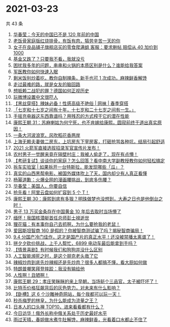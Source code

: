 # 2021-03-23

共 43 条

<!-- BEGIN -->
<!-- 最后更新时间 Tue Mar 23 2021 23:14:29 GMT+0800 (China Standard Time) -->

1. [华春莹：今天的中国已不是 120 年前的中国](https://www.zhihu.com/zvideo/1357764753260191744)
2. [老饭骨家庭版红烧排骨，有饭有肉，犒劳辛苦一天的你](https://www.zhihu.com/zvideo/1357752376577990656)
3. [女子在良品铺子旗舰店买的零食爬满蛆 客服：要求删帖 赔偿从 40 加价到
   1000](https://www.zhihu.com/zvideo/1357658131779252226)
4. [基金又跌了？只要我不看，我就没亏](https://www.zhihu.com/zvideo/1357785050621345792)
5. [困扰我多年的问题，串串和火锅的本质区别是什么？谁能给我答案](https://www.zhihu.com/zvideo/1357761840760545281)
6. [军医教你如何快速入眠](https://www.zhihu.com/zvideo/1356980119446405120)
7. [剩米饭别炒着吃，教你自制辣条，新手也可 1
   次成功，麻辣鲜香解馋](https://www.zhihu.com/zvideo/1357621215994277889)
8. [走过最难的路，就是女友的脑回路](https://www.zhihu.com/zvideo/1357764356571193345)
9. [想抵赖二战犯的罪？德国如何正视历史](https://www.zhihu.com/zvideo/1357460388230135808)
10. [玩微博设置中文很吓人](https://www.zhihu.com/zvideo/1357778223640698881)
11. [【黑丝穿搭】辣妹必备！性感高级不艳俗 | 网袜 |
    春季穿搭](https://www.zhihu.com/zvideo/1357296367501717504)
12. [「七岁和十七岁之间有十年，十七岁和二十七岁之间有一生。」](https://www.zhihu.com/zvideo/1357711202055999488)
13. [手摇充电器这东西靠谱吗？用残忍的方式榨干它的潜在性能](https://www.zhihu.com/zvideo/1357807925277409280)
14. [康熙王朝
    31：苏麻喇姑为何宁死，也不肯嫁给康熙，圆寂前终于道出真实原因！](https://www.zhihu.com/zvideo/1357765700438880256)
15. [一条大河波浪宽，风吹稻花香两岸](https://www.zhihu.com/zvideo/1357633399482724352)
16. [上海无赖夫妻做二房东，上坑房东下宰房客，打砸抢骂各种坑，结局引起舒适](https://www.zhihu.com/zvideo/1357742794967232512)
17. [2021 火箭军直接选拔招录军官宣传片发布！](https://www.zhihu.com/zvideo/1357745321079050240)
18. [农村男子一觉醒来竟在隔壁村庄：我被人偷走了，现在有点懵！](https://www.zhihu.com/zvideo/1357430617873891328)
19. [【考研复试】谈谈你的家庭？怎么回答？看中南大学副教授教你如何轻松搞定](https://www.zhihu.com/zvideo/1357607450196234241)
20. [拆车实验室 |
    如果拆开一台特斯拉，能发现哪些「瓜」？](https://www.zhihu.com/zvideo/1357451291120263168)
21. [真实的山西黑帮电影，被国外媒体吹上了天，国内却少有人真正看懂](https://www.zhihu.com/zvideo/1357331839854702593)
22. [杨幂道歉：火爆全网的漫画腰挑战，到底多伤腰？](https://www.zhihu.com/zvideo/1357385698367033345)
23. [华春莹：美国人，你要自信](https://www.zhihu.com/zvideo/1357396554182180864)
24. [抢先看！阿里云盘如何扩容到 5 个 T！](https://www.zhihu.com/zvideo/1357374946516373504)
25. [康熙王朝
    30：康熙到底有多狠？明珠做梦也没想到，大寿之日也是他倒台之时！](https://www.zhihu.com/zvideo/1357392687495249920)
26. [男子 13 万买金条存在中国黄金 10
    年后去取时当场懵了](https://www.zhihu.com/zvideo/1355902345457324032)
27. [缅怀！我国核潜艇首任总师彭士禄逝世](https://www.zhihu.com/zvideo/1357623118014574593)
28. [狸花猫：有本事你自己去抓啊，为什么要抢我的老鼠！](https://www.zhihu.com/zvideo/1357394761515626496)
29. [爱因斯坦智商 160
    是假的？你被智商测试骗了吗？揭秘智商骗局！](https://www.zhihu.com/zvideo/1357455675019382784)
30. [9.4
    分国产冷门佳作，这才是国产片的真正水平！还没被禁播太离谱了！](https://www.zhihu.com/zvideo/1357480620684353536)
31. [拼夕夕砍价挑战，上千人帮忙，6899
    电动车最后能拿到手吗？](https://www.zhihu.com/zvideo/1357295697885356032)
32. [【情景喜剧】有时候我们和狗狗并没什么区别](https://www.zhihu.com/zvideo/1357429413789921280)
33. [人工智能濒死之时，是这个朋克老头救了它](https://www.zhihu.com/zvideo/1357406587473203200)
34. [辣椒炒肉到底先炒辣椒还是先炒肉？很多人都搞不懂，看大厨如何做](https://www.zhihu.com/zvideo/1357259469135654912)
35. [特朗普嘲笑拜登摔跤：我没有输给他](https://www.zhihu.com/zvideo/1357267376296275968)
36. [人性啊！丑陋啊！](https://www.zhihu.com/zvideo/1357445076290093056)
37. [康熙王朝
    29：孝庄笑眯眯的来上早朝，当场斩个三品官，太子被吓坏了！](https://www.zhihu.com/zvideo/1357268316143296512)
38. [比特币价格狂飙背后的灰色势力，对未来有什么影响？](https://www.zhihu.com/zvideo/1357268339224563712)
39. [【卧槽】这 6
    个沙雕神奇网站，每个我都可以玩一天！](https://www.zhihu.com/zvideo/1357292503654256640)
40. [秒杀梅罗的林皇，为什么能成为流量之王？](https://www.zhihu.com/zvideo/1357296046322892800)
41. [日本人的口头禅 TOP10，进来看看都有什么？](https://www.zhihu.com/zvideo/1357050581811519489)
42. [今日访华！俄外长称中俄关系处于历史最好水平](https://www.zhihu.com/zvideo/1357294783262752768)
43. [雨过天晴，春姐做水煮牛肚解馋，麻辣鲜香，光看着口水都止不住了](https://www.zhihu.com/zvideo/1357329521734119424)

<!-- END -->
